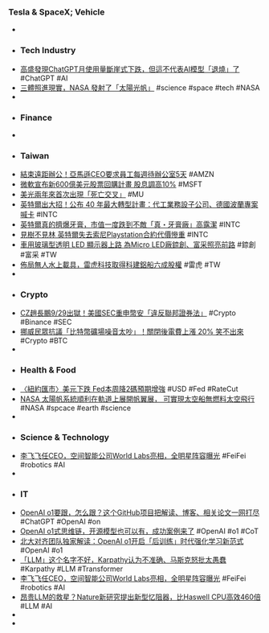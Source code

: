 ### Tesla & SpaceX; Vehicle
-
- ### Tech Industry
- [高盛發現ChatGPT月使用量斷崖式下跌，但這不代表AI模型「退燒」了](https://www.techbang.com/posts/118107-goldman-sachs-found-that-chatgpts-monthly-visits-fell-off-a) #ChatGPT #AI
- [三體照進現實，NASA 發射了「太陽光帆」](https://technews.tw/2024/09/17/advanced-composite-solar-sail-system/) #science #space #tech #NASA
-
- ### Finance
-
- ### Taiwan
- [結束遠距辦公！亞馬遜CEO要求員工每週待辦公室5天](https://news.cnyes.com/news/id/5718641) #AMZN
- [微軟宣布新600億美元股票回購計畫 股息調高10%](https://news.cnyes.com/news/id/5718658) #MSFT
- [美光兩年來首次出現「死亡交叉」](https://news.cnyes.com/news/id/5718653) #MU
- [英特爾出大招！公布 40 年最大轉型計畫：代工業務設子公司、德國波蘭專案喊卡](https://technews.tw/2024/09/17/intel-ceo-pat-gelsinger-message/) #INTC
- [英特爾真的擠爆牙膏，市值一度跌到不敵「真・牙膏廠」高露潔](https://www.techbang.com/posts/118314-intels-market-value-fell-to-the-point-where-it-was-beaten-by) #INTC
- [見樹不見林 英特爾失去索尼Playstation合約代價慘重](https://news.cnyes.com/news/id/5718518) #INTC
- [車用玻璃型透明 LED 顯示器上路 為Micro LED廠錼創、富采照亮前路](https://news.cnyes.com/news/id/5718541) #錼創 #富采 #TW
- [佈局無人水上載具，雷虎科技取得科建鋁船六成股權](https://finance.technews.tw/2024/09/17/thunder-tiger-acquired-60-stock-of-morningstar-boats/) #雷虎 #TW
-
- ### Crypto
- [CZ趙長鵬9/29出獄！美國SEC重申幣安「違反聯邦證券法」](https://www.blocktempo.com/cz-will-be-released-from-prison-on-september-29/) #Crypto #Binance #SEC
- [挪威民眾抗議「比特幣礦場噪音太吵」！關閉後電費上漲 20% 笑不出來](https://blockcast.it/2024/09/16/norwegian-residents-cheer-shutdown-of-noisy-bitcoin-mine-electricity-costs-soar-20/) #Crypto #BTC
-
- ### Health & Food
- [〈紐約匯市〉美元下跌 Fed本周降2碼預期增強](https://news.cnyes.com/news/id/5718648) #USD #Fed #RateCut
- [NASA 太陽帆系統順利在軌道上展開帆翼展， 可實現太空船無燃料太空飛行](https://www.techbang.com/posts/117971-nasa-has-successfully-deployed-solar-sail-which-enables) #NASA #spcace #earth #science
-
- ### Science & Technology
- [李飞飞任CEO，空间智能公司World Labs亮相，全明星阵容曝光](https://www.jiqizhixin.com/articles/2024-09-14-2) #FeiFei #robotics #AI
-
- ### IT
- [OpenAI o1要跟，怎么跟？这个GitHub项目把解读、博客、相关论文一网打尽](https://www.jiqizhixin.com/articles/2024-09-17) #ChatGPT #OpenAI #on
- [OpenAI o1式思维链，开源模型也可以有，成功案例来了](https://www.jiqizhixin.com/articles/2024-09-17-2) #OpenAI #o1 #CoT
- [北大对齐团队独家解读：OpenAI o1开启「后训练」时代强化学习新范式](https://www.jiqizhixin.com/articles/2024-09-15) #OpenAI #o1
- [「LLM」这个名字不好，Karpathy认为不准确、马斯克怒批太愚蠢](https://www.jiqizhixin.com/articles/2024-09-15-3) #Karpathy #LLM #Transformer
- [李飞飞任CEO，空间智能公司World Labs亮相，全明星阵容曝光](https://www.jiqizhixin.com/articles/2024-09-14-2) #FeiFei #robotics #AI
- [昂贵LLM的救星？Nature新研究提出新型忆阻器，比Haswell CPU高效460倍](https://www.jiqizhixin.com/articles/2024-09-17-3) #LLM #AI
-
-
